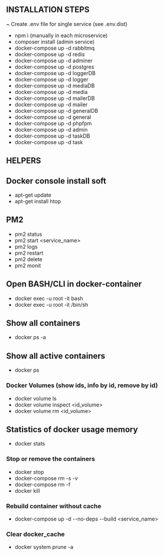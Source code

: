 ## INSTALLATION STEPS
~ Create .env file for single service (see .env.dist)
- npm i (manually in each microservice)
- composer install (admin service)
- docker-compose up -d rabbitmq
- docker-compose up -d redis
- docker-compose up -d adminer
- docker-compose up -d postgres
- docker-compose up -d loggerDB
- docker-compose up -d logger
- docker-compose up -d mediaDB
- docker-compose up -d media
- docker-compose up -d mailerDB
- docker-compose up -d mailer
- docker-compose up -d generalDB
- docker-compose up -d general
- docker-compose up -d phpfpm
- docker-compose up -d admin
- docker-compose up -d taskDB
- docker-compose up -d task

## HELPERS

## Docker console install soft
- apt-get update
- apt-get install htop

## PM2
- pm2 status
- pm2 start <service_name>
- pm2 logs
- pm2 restart <id>
- pm2 delete <id>
- pm2 monit
## Open BASH/CLI in docker-container
- docker exec -u root -it <id> bash
- docker exec -u root -it <id> /bin/sh
## Show all containers
- docker ps -a
## Show all active containers
- docker ps
### Docker Volumes (show ids, info by id, remove by id)
- docker volume ls
- docker volume inspect <id_volume>
- docker volume rm <id_volume>
## Statistics of docker usage memory
- docker stats
### Stop or remove the containers
- docker stop <containerId>
- docker-compose rm -s -v <containerName>
- docker-compose rm -f
- docker kill <containerName>
### Rebuild container without cache
- docker-compose up -d --no-deps --build <service_name>
### Clear docker_cache
- docker system prune -a